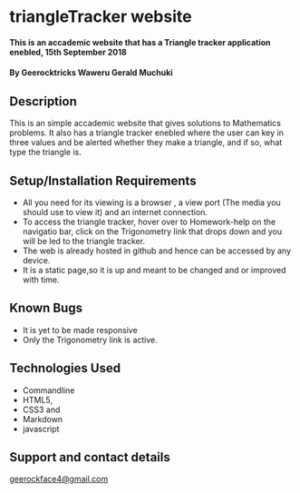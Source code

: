 # triangleTracker website
#### This is an accademic website that has a Triangle tracker application enebled, 15th September 2018
#### By **Geerocktricks Waweru Gerald Muchuki**
## Description
This is an simple accademic website that gives solutions to Mathematics problems. It also has a triangle tracker enebled
where the user can key in three values and be alerted whether they make a triangle, and if so, what type the triangle is.
## Setup/Installation Requirements
* All you need for its viewing is a browser , a view port (The media you should use to view it) and an internet connection.
* To access the triangle tracker, hover over to Homework-help on the navigatio bar, click on the Trigonometry link that
drops down and you will be led to the triangle tracker.
* The web is already hosted in github and hence can be accessed by any device.
* It is a static page,so it is up and meant to be changed and or improved with time.
## Known Bugs
* It is yet to be made responsive
* Only the Trigonometry link is active.
## Technologies Used
* Commandline
* HTML5,
* CSS3 and
* Markdown
* javascript
## Support and contact details
geerockface4@gmail.com
